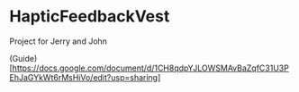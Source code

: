 # HapticFeedbackVest
Project for Jerry and John

(Guide)[https://docs.google.com/document/d/1CH8qdpYJLOWSMAvBaZqfC31U3PEhJaGYkWt6rMsHiVo/edit?usp=sharing]
